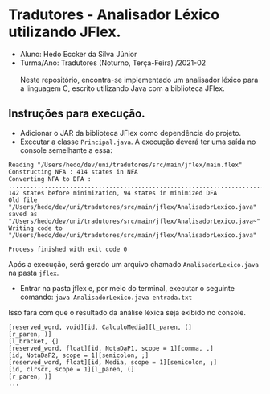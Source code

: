 # Tradutores - Analisador Léxico utilizando JFlex.
- Aluno: Hedo Eccker da Silva Júnior
- Turma/Ano: Tradutores (Noturno, Terça-Feira) /2021-02
<br /> <br />
Neste repositório, encontra-se implementado um analisador léxico para a linguagem C, escrito utilizando Java com a biblioteca JFlex.

## Instruções para execução.
- Adicionar o JAR da biblioteca JFlex como dependência do projeto.
- Executar a classe `Principal.java`. A execução deverá ter uma saída no console semelhante a essa:

```
Reading "/Users/hedo/dev/uni/tradutores/src/main/jflex/main.flex"
Constructing NFA : 414 states in NFA
Converting NFA to DFA : 
............................................................................................................................................
142 states before minimization, 94 states in minimized DFA
Old file "/Users/hedo/dev/uni/tradutores/src/main/jflex/AnalisadorLexico.java" saved as "/Users/hedo/dev/uni/tradutores/src/main/jflex/AnalisadorLexico.java~"
Writing code to "/Users/hedo/dev/uni/tradutores/src/main/jflex/AnalisadorLexico.java"

Process finished with exit code 0
```
Após a execução, será gerado um arquivo chamado `AnalisadorLexico.java` na pasta `jflex`.
- Entrar na pasta jflex e, por meio do terminal, executar o seguinte comando:
`java AnalisadorLexico.java entrada.txt`

Isso fará com que o resultado da análise léxica seja exibido no console.
```
[reserved_word, void][id, CalculoMedia][l_paren, (]
[r_paren, )]
[l_bracket, {]
[reserved_word, float][id, NotaDaP1, scope = 1][comma, ,]
[id, NotaDaP2, scope = 1][semicolon, ;]
[reserved_word, float][id, Media, scope = 1][semicolon, ;]
[id, clrscr, scope = 1][l_paren, (]
[r_paren, )]
...
```
